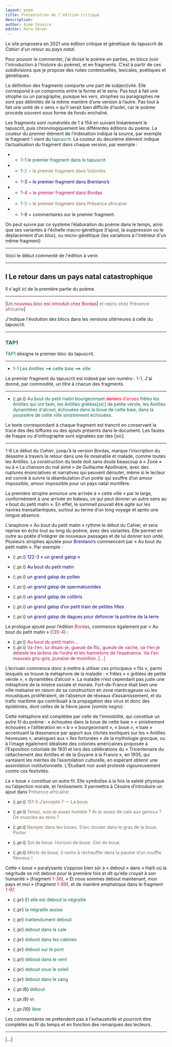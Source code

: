 ```yaml
---
layout: poem
title: Présentation de l'édition critique
description:
author: Aimé Césaire
editor: Kora Véron
---
```


Le site proposera en 2021 une édition critique et génétique du tapuscrit de *Cahier d'un retour au pays natal*.

Pour pouvoir le commenter, j’ai divisé le poème en parties, en blocs (voir l'introduction à l'histoire du poème), et en fragments. C’est à partir de ces subdivisions que je propose des notes contextuelles, lexicales, poétiques et génétiques.

La définition des fragments comporte une part de subjectivité. Elle correspond à un compromis entre la forme et le sens. Pas tout à fait une strophe ou un paragraphe, puisque les vers, strophes ou paragraphes ne sont pas délimités de la même manière d’une version à l’autre. Pas tout à fait une unité de « sens » qu’il serait bien difficile d’isoler, car le poème procède souvent sous forme de fondu enchaîné. 

Les fragments sont numérotés de 1 à 154 en suivant linéairement le tapuscrit, puis chronologiquement les différentes éditions du poème. La couleur du premier
élément de l’indexation indique la source, par exemple le fragment <span style='color:#0e6655'>1</span> vient du <span style='color:#0e6655'>tapuscrit</span>. La couleur du deuxième élément indique l’actualisation du fragment dans chaque version, par exemple :

- * <span style='color:#0e6655'>1-1 le premier fragment dans le tapuscrit</span>

- * <span style='color:#0e6655'>1</span><span style='color:#708D23'>-2 = le premier fragment dans Volontés</span> 

- * <span style='color:#0e6655'>1</span><span style='color:#000080'>-3 = le premier fragment dans Brentano’s</span>

- * <span style='color:#0e6655'>1</span><span style='color:#ad1457'>-4 = le premier fragment dans Bordas</span>

- * <span style='color:#0e6655'>1</span><span style='color:#806D5A'>-5 = le premier fragment dans Présence africaine</span>

- * <span style='color:#0e6655'>1</span>-6 = commentaires sur le premier fragment.

On peut suivre par ce système l’élaboration du poème dans le temps, ainsi que ses variantes à l'échelle macro-génétique (l'ajout, la suppression ou le déplacement d'un bloc), ou micro-génétique (les variations à l'intérieur d'un même fragment)

____

Voici le début commenté de l'édition à venir.

----

## I Le retour dans un pays natal catastrophique

Il s'agit ici de la première partie du poème.

-----

|<span style='color:#ad1457'>Un nouveau bloc est introduit chez Bordas</span>|<span style='color:#806D5A'> et repris chez Présence africaine</span>|

J'indique l'évolution des blocs dans les versions ultérieures à celle du tapuscrit.

-----

### <span style='color:#0e6655'>TAP1</span>

<span style='color:#0e6655'>TAP1</span> désigne le premier bloc du tapuscrit.


-----
- <span style='color:#0e6655'>1-1 Les Antilles ==> cette baie ==>  ville</span>

Le premier fragment du tapuscrit est indexé par son numéro : <span style='color:#0e6655'>1-1</span>. J'ai donné, par commodité, un titre à chacun des fragments. 
___

- {:.pr.i} <span style='color:#0e6655'>Au bout du petit matin bourgeonnant <del style='color:#FF0921'>danses</del> <add style='color:#FF0921'>d’anses</add> frêles les Antilles qui ont faim, les Antilles grélées[*sic*] de petite vérole, les Antilles dynamitées d'alcool, échouées dans la boue de cette baie, dans la poussière de cette ville sinistrement échouées.

Le texte correspondant à chaque fragment est trancrit en conservant la trace des des biffures ou des ajouts présents dans le document. Les fautes de frappe ou d'orthographe sont signalées par des [*sic*].

___

<span style='color:#0e6655'>1</span>-6 Le début du *Cahier*, jusqu’à la version Bordas, marque l’inscription du désastre à travers le retour dans une île misérable et malade, comme toutes les Antilles. La construction du texte doit sans doute beaucoup à « Zone » ou à « La chanson du mal aimé » de Guillaume Apollinaire, avec des ruptures énonciatives et narratives qui peuvent dérouter, même si le lecteur est convié à suivre la déambulation d’un poète qui souffre d’un amour impossible, amour impossible pour un pays natal mortifère.

La première strophe annonce une arrivée à « cette ville » par le large, conformément à une arrivée en bateau, ce qui peut donner un autre sens au « bout du petit matin ». En effet, le sommeil pouvait être agité sur les navires transatlantiques, surtout au terme d’un long voyage et après une longue absence. 

L’anaphore « Au bout du petit matin » rythme le début du Cahier, et sera reprise en écho tout au long du poème, avec des variantes. Elle permet en outre au poète d’intégrer de nouveaux passages et de lui donner son unité.
Plusieurs strophes ajoutée pour <span style='color:#000080'>Brentano’s</span> commencent par « Au bout du petit matin ». Par exemple : 

- {:.pr.i} <span style='color:#000080'>122-3 « un grand galop »</span>

- {:.pr.i} <span style='color:#000080'>Au bout du petit matin</span>
- {:.pr.i} <span style='color:#000080'>un grand galop de pollen</span>
- {:.pr.i} <span style='color:#000080'>un grand galop de spermatozoïdes</span>
- {:.pr.i} <span style='color:#000080'>un grand galop de colibris</span>
- {:.pr.i} <span style='color:#000080'>un grand galop d’un petit train de petites filles</span>
- {:.pr.i} <span style='color:#000080'>un grand galop de dagues pour défoncer la poitrine de la terre</span>


Le prologue ajouté pour l’édition <span style='color:#ad1457'>Bordas</span>, commence également par « Au bout du petit matin » (<span style='color:#ad1457'>135-4</span>) : 

- {:.pr.i} <span style='color:#ad1457'>Au bout du petit matin…</span>
- {:.pr.i} <span style='color:#ad1457'>Va-t’en, lui disais-je, gueule de flic, gueule de vache, va-t’en je déteste les larbins de l’ordre et les hannetons  de l’espérance. Va-t’en mauvais gris-gris, punaise de moinillon. […]</span>

L’écrivain commence donc à mettre à utiliser ces principaux « fils », parmi lesquels se trouve la métaphore de la maladie : « frêles » « grêlées de petite vérole », « dynamitées d’alcool ». La maladie n’est cependant pas juste une métaphore de la misère sociale et morale. Fort-de-France était bien une ville malsaine en raison de sa construction en zone marécageuse où les moustiques proliféraient, de l’absence de réseaux d’assainissement, et du trafic maritime qui contribuait à la propagation des virus et donc des épidémies, dont celles de la fièvre jaune (*vomito negro*).

Cette métaphore est complétée par celle de l’immobilité, qui constitue un autre fil du poème : « échouées dans la boue de cette baie » « sinistrement échouées » l’allitération en « b » « bourgeonnant », « boue », « baie » accentuant la dissonance par apport aux clichés exotiques sur les « Antilles heureuses », analogues aux « îles fortunées » de la mythologie grecque, ou à l’image également idéalisée des colonies américaines proposée à l’Exposition coloniale de 1931 et lors des célébrations du « Tricentenaire du rattachement des Antilles et de la Guyane à la France », en 1935, qui vantaient les mérites de l’assimilation culturelle, en espérant obtenir une assimilation institutionnelle. L’Étudiant noir avait protesté vigoureusement contre ces festivités.

La « boue » constitue un autre fil. Elle symbolise à la fois la saleté physique ou l’abjection morale, et l’enlisement. Il permettra à Césaire d’introduire un ajout dans <span style='color:#806D5A'>Présence africaine</span>: 

- {:.pr.i} <span style='color:#806D5A'> 151-5 J’accepte 7 — La boue</span>

- {:.pr.i} <span style='color:#806D5A'>Tenez, suis-je assez humble ? Ai-je assez de cals aux genoux ? De muscles au reins ?</span>
- {:.pr.i} <span style='color:#806D5A'>Ramper dans les boues. S’arc-bouter dans le gras de la boue. Porter.</span>
- {:.pr.i} <span style='color:#806D5A'>Sol de boue. Horizon de boue. Ciel de boue.</span>
- {:.pr.i} <span style='color:#806D5A'>Morts de boue, ô noms à réchauffer dans la paume d’un souffle fiévreux !</span>

Cette « boue » paralysante s’oppose bien sûr à « debout » dans « Haïti où la négritude se mit debout pour la première fois et dit qu’elle croyait à son humanité » (fragment <span style='color:#ad1457'>1-36</span>), « Et nous sommes debout maintenant, mon pays et moi » (fragment <span style='color:#ad1457'>1-89</span>), et de manière emphatique dans le fragment <span style='color:#ad1457'>1-97</span>.

- {:.pr} <span style='color:#0e6655'> Et elle est debout la négraille

- {:.pr} <span style='color:#0e6655'>la négraille assise
- {:.pr} <span style='color:#0e6655'>inattendument debout
- {:.pr} <span style='color:#0e6655'>debout dans la cale
- {:.pr} <span style='color:#0e6655'>debout dans les cabines
- {:.pr} <span style='color:#0e6655'>debout sur le pont
- {:.pr} <span style='color:#0e6655'>debout dans le vent
- {:.pr} <span style='color:#0e6655'>debout sous le soleil
- {:.pr} <span style='color:#0e6655'>debout dans le sang
- {:.pr.i6} <span style='color:#0e6655'>debout
- {:.pr.i9} <span style='color:#0e6655'>et
- {:.pr.i10} <span style='color:#0e6655'>libre

Les commentaires ne prétendent pas à l'exhaustivité et pourront être complétés au fil du temps et en fonction des remarques des lecteurs.

___

[...]

